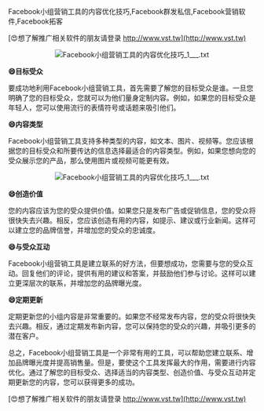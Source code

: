 Facebook小组营销工具的内容优化技巧,Facebook群发私信,Facebook营销软件,Facebook拓客

[😍想了解推广相关软件的朋友请登录 http://www.vst.tw](http://www.vst.tw)

 <center><img src="https://vst.tw/MP4/tuiguang/png/2.png" alt="Facebook小组营销工具的内容优化技巧_1___.txt"></center>

**😄目标受众**

要成功地利用Facebook小组营销工具，首先需要了解您的目标受众是谁。一旦您明确了您的目标受众，您就可以为他们量身定制内容。例如，如果您的目标受众是年轻人，您可以使用流行的表情符号或话题来吸引他们。

**😄内容类型**

Facebook小组营销工具支持多种类型的内容，如文本、图片、视频等。您应该根据您的目标受众和所要传达的信息选择最适合的内容类型。例如，如果您想向您的受众展示您的产品，那么使用图片或视频可能更有效。

 <center><img src="https://vst.tw/MP4/tuiguang/png/5.png" alt="Facebook小组营销工具的内容优化技巧_1___.txt"></center>

**😄创造价值**

您的内容应该为您的受众提供价值。如果您只是发布广告或促销信息，您的受众将很快失去兴趣。相反，您应该创造有用的内容，如提示、建议或行业新闻。这样可以建立您的品牌信誉，并增加您的受众的忠诚度。

**😄与受众互动**

Facebook小组营销工具是建立联系的好方法，但要想成功，您需要与您的受众互动。回复他们的评论，提供有用的建议和答案，并鼓励他们参与讨论。这样可以建立更深层次的联系，并增加您的品牌曝光度。

**😄定期更新**

定期更新您的小组内容是非常重要的。如果您不经常发布内容，您的受众将很快失去兴趣。相反，通过定期发布新内容，您可以保持您的受众的兴趣，并吸引更多的潜在客户。

总之，Facebook小组营销工具是一个非常有用的工具，可以帮助您建立联系、增加品牌曝光度并提高销售量。但是，要使这个工具发挥最大的作用，需要进行内容优化。通过了解您的目标受众、选择适当的内容类型、创造价值、与受众互动并定期更新您的内容，您可以获得更多的成功。

[😍想了解推广相关软件的朋友请登录 http://www.vst.tw](http://www.vst.tw)




